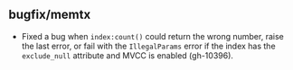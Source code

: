 ## bugfix/memtx

* Fixed a bug when `index:count()` could return the wrong number, raise the
  last error, or fail with the `IllegalParams` error if the index has
  the `exclude_null` attribute and MVCC is enabled (gh-10396).

